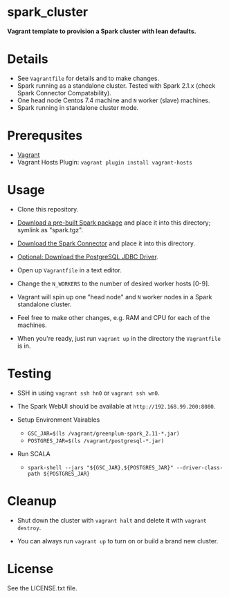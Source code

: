 # spark_cluster #

**Vagrant template to provision a Spark cluster with lean defaults.**

# Details #

- See `Vagrantfile` for details and to make changes.
- Spark running as a standalone cluster. Tested with Spark 2.1.x (check Spark Connector Compatability).
- One head node Centos 7.4 machine and `N` worker (slave) machines.
- Spark running in standalone cluster mode.

# Prerequsites #

* [Vagrant](https://www.vagrantup.com/downloads.html)
* Vagrant Hosts Plugin: `vagrant plugin install vagrant-hosts`

# Usage #

* Clone this repository.

* [Download a pre-built Spark package](https://spark.apache.org/downloads.html) and place it into this directory; symlink as "spark.tgz".

* [Download the Spark Connector](https://network.pivotal.io/products/pivotal-gpdb) and place it into this directory.

* [Optional: Download the PostgreSQL JDBC Driver](https://jdbc.postgresql.org/download.html).

* Open up `Vagrantfile` in a text editor.

* Change the `N_WORKERS` to the number of desired worker hosts [0-9].

* Vagrant will spin up one "head node" and `N` worker nodes in a Spark standalone cluster.

* Feel free to make other changes, e.g. RAM and CPU for each of the machines.

* When you're ready, just run `vagrant up` in the directory the `Vagrantfile` is in. 

# Testing #

* SSH in using `vagrant ssh hn0` or `vagrant ssh wn0`.

* The Spark WebUI should be available at `http://192.168.99.200:8080`.

* Setup Environment Vairables
  * `GSC_JAR=$(ls /vagrant/greenplum-spark_2.11-*.jar)`
  * `POSTGRES_JAR=$(ls /vagrant/postgresql-*.jar)`

* Run SCALA 
  * `spark-shell --jars "${GSC_JAR},${POSTGRES_JAR}" --driver-class-path ${POSTGRES_JAR}`


# Cleanup #

* Shut down the cluster with `vagrant halt` and delete it with `vagrant destroy`. 

* You can always run `vagrant up` to turn on or build a brand new cluster.

# License #

See the LICENSE.txt file.
